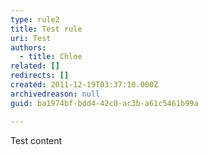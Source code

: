 ```yaml
---
type: rule2
title: Test rule
uri: Test
authors:
  - title: Chloe
related: []
redirects: []
created: 2011-12-19T03:37:10.000Z
archivedreason: null
guid: ba1974bf-bdd4-42c0-ac3b-a61c5461b99a

---
```


Test content